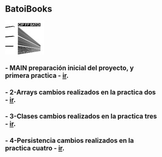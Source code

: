 # BatoiBooks
![](./public/logoBatoi.png)

## - MAIN preparación inicial del proyecto, y primera practica - [ir](https://github.com/Desarrollo-Cliente/BatoiBooks).
## - 2-Arrays cambios realizados en la practica dos - [ir](https://github.com/Desarrollo-Cliente/BatoiBooks/tree/2-Arrays).
## - 3-Clases cambios realizados en la practica tres - [ir](https://github.com/Desarrollo-Cliente/BatoiBooks/tree/3-Clases).
## - 4-Persistencia cambios realizados en la practica cuatro - [ir](https://github.com/Desarrollo-Cliente/BatoiBooks/tree/4-Persistencia).